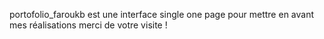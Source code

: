 portofolio_faroukb est une interface single one page
pour mettre en avant mes réalisations
merci de votre visite !

